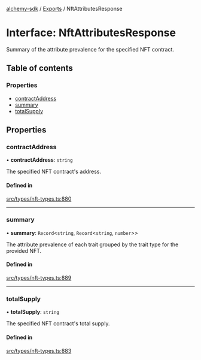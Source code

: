 [alchemy-sdk](../README.md) / [Exports](../modules.md) / NftAttributesResponse

# Interface: NftAttributesResponse

Summary of the attribute prevalence for the specified NFT contract.

## Table of contents

### Properties

- [contractAddress](NftAttributesResponse.md#contractaddress)
- [summary](NftAttributesResponse.md#summary)
- [totalSupply](NftAttributesResponse.md#totalsupply)

## Properties

### contractAddress

• **contractAddress**: `string`

The specified NFT contract's address.

#### Defined in

[src/types/nft-types.ts:880](https://github.com/alchemyplatform/alchemy-sdk-js/blob/c4bab3e/src/types/nft-types.ts#L880)

___

### summary

• **summary**: `Record`<`string`, `Record`<`string`, `number`\>\>

The attribute prevalence of each trait grouped by the trait type for the
provided NFT.

#### Defined in

[src/types/nft-types.ts:889](https://github.com/alchemyplatform/alchemy-sdk-js/blob/c4bab3e/src/types/nft-types.ts#L889)

___

### totalSupply

• **totalSupply**: `string`

The specified NFT contract's total supply.

#### Defined in

[src/types/nft-types.ts:883](https://github.com/alchemyplatform/alchemy-sdk-js/blob/c4bab3e/src/types/nft-types.ts#L883)
